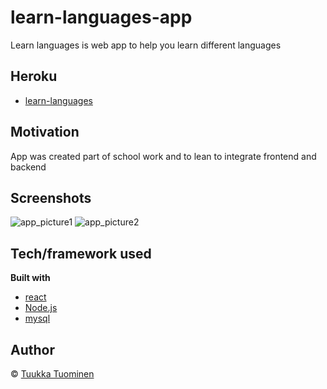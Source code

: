 # learn-languages-app

Learn languages is web app to help you learn different languages

## Heroku
- [learn-languages](https://learn-languages-app.herokuapp.com/)

## Motivation

App was created part of school work and to lean to integrate frontend and backend


## Screenshots
![app_picture1](https://user-images.githubusercontent.com/77830209/149528252-5502a8db-d23d-41c6-9bc2-3852c9e4d2f2.PNG)
![app_picture2](https://user-images.githubusercontent.com/77830209/149528357-e613eb45-c2cf-443b-9b3b-cf3903386798.PNG)


## Tech/framework used

<b>Built with</b>
- [react](https://reactjs.org/)
- [Node.js](https://nodejs.org/en/)
- [mysql](https://www.mysql.com/)


## Author

© [Tuukka Tuominen](https://github.com/tuominentuukka)
